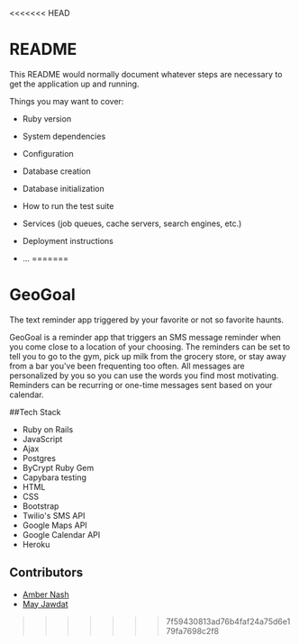 <<<<<<< HEAD
# README

This README would normally document whatever steps are necessary to get the
application up and running.

Things you may want to cover:

* Ruby version

* System dependencies

* Configuration

* Database creation

* Database initialization

* How to run the test suite

* Services (job queues, cache servers, search engines, etc.)

* Deployment instructions

* ...
=======
# GeoGoal
The text reminder app triggered by your favorite or not so favorite haunts.

GeoGoal is a reminder app that triggers an SMS message reminder when you come close to a location of your choosing. The reminders can be set to tell you to go to the gym, pick up milk from the grocery store, or stay away from a bar you've been frequenting too often. All messages are personalized by you so you can use the words you find most motivating. Reminders can be recurring or one-time messages sent based on your calendar. 

##Tech Stack
* Ruby on Rails
* JavaScript
* Ajax
* Postgres
* ByCrypt Ruby Gem
* Capybara testing
* HTML
* CSS
* Bootstrap
* Twilio's SMS API
* Google Maps API
* Google Calendar API
* Heroku



## Contributors
* [Amber Nash](https://github.com/annnash88)
* [May Jawdat](https://github.com/mayjawdat)
>>>>>>> 7f59430813ad76b4faf24a75d6e179fa7698c2f8
